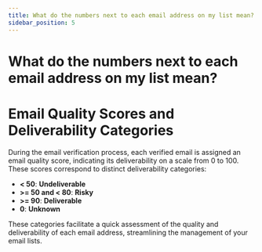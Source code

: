```yaml
---
title: What do the numbers next to each email address on my list mean?
sidebar_position: 5
---
```


# What do the numbers next to each email address on my list mean?

# Email Quality Scores and Deliverability Categories

During the email verification process, each verified email is assigned an email quality score, indicating its deliverability on a scale from 0 to 100. These scores correspond to distinct deliverability categories:

- **< 50**: **Undeliverable**
- **>= 50 and < 80**: **Risky**
- **>= 90**: **Deliverable**
- **0**: **Unknown**

These categories facilitate a quick assessment of the quality and deliverability of each email address, streamlining the management of your email lists.